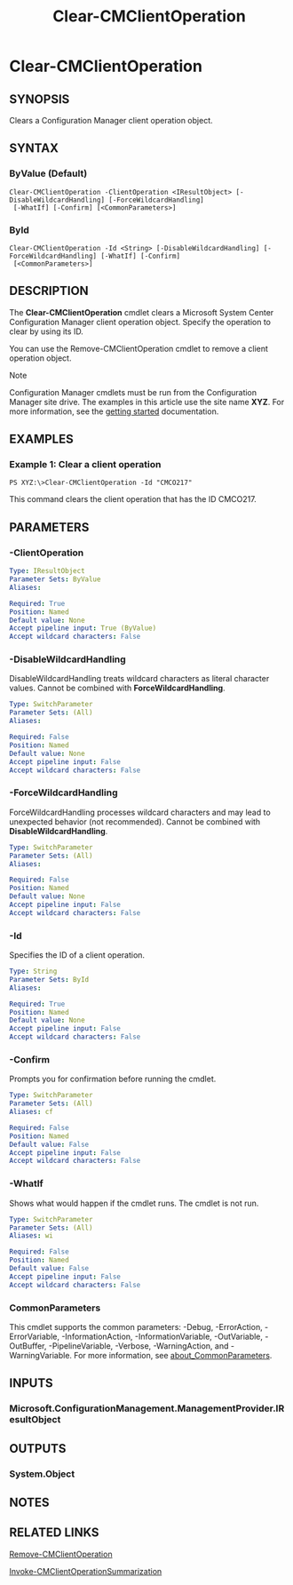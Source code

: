 ﻿---
description: Clears a Configuration Manager client operation object.
external help file: AdminUI.PS.ClientOperations.dll-Help.xml
Module Name: ConfigurationManager
ms.date: 04/29/2019
schema: 2.0.0
title: Clear-CMClientOperation
---

# Clear-CMClientOperation

## SYNOPSIS
Clears a Configuration Manager client operation object.

## SYNTAX

### ByValue (Default)
```
Clear-CMClientOperation -ClientOperation <IResultObject> [-DisableWildcardHandling] [-ForceWildcardHandling]
 [-WhatIf] [-Confirm] [<CommonParameters>]
```

### ById
```
Clear-CMClientOperation -Id <String> [-DisableWildcardHandling] [-ForceWildcardHandling] [-WhatIf] [-Confirm]
 [<CommonParameters>]
```

## DESCRIPTION
The **Clear-CMClientOperation** cmdlet clears a Microsoft System Center Configuration Manager client operation object.
Specify the operation to clear by using its ID.

You can use the Remove-CMClientOperation cmdlet to remove a client operation object.

> [!NOTE]
> Configuration Manager cmdlets must be run from the Configuration Manager site drive.
> The examples in this article use the site name **XYZ**. For more information, see the
> [getting started](/powershell/sccm/overview) documentation.

## EXAMPLES

### Example 1: Clear a client operation
```
PS XYZ:\>Clear-CMClientOperation -Id "CMCO217"
```

This command clears the client operation that has the ID CMCO217.

## PARAMETERS

### -ClientOperation
```yaml
Type: IResultObject
Parameter Sets: ByValue
Aliases:

Required: True
Position: Named
Default value: None
Accept pipeline input: True (ByValue)
Accept wildcard characters: False
```

### -DisableWildcardHandling
DisableWildcardHandling treats wildcard characters as literal character values. Cannot be combined with **ForceWildcardHandling**.

```yaml
Type: SwitchParameter
Parameter Sets: (All)
Aliases:

Required: False
Position: Named
Default value: None
Accept pipeline input: False
Accept wildcard characters: False
```

### -ForceWildcardHandling
ForceWildcardHandling processes wildcard characters and may lead to unexpected behavior (not recommended). Cannot be combined with **DisableWildcardHandling**.

```yaml
Type: SwitchParameter
Parameter Sets: (All)
Aliases:

Required: False
Position: Named
Default value: None
Accept pipeline input: False
Accept wildcard characters: False
```

### -Id
Specifies the ID of a client operation.

```yaml
Type: String
Parameter Sets: ById
Aliases:

Required: True
Position: Named
Default value: None
Accept pipeline input: False
Accept wildcard characters: False
```

### -Confirm
Prompts you for confirmation before running the cmdlet.

```yaml
Type: SwitchParameter
Parameter Sets: (All)
Aliases: cf

Required: False
Position: Named
Default value: False
Accept pipeline input: False
Accept wildcard characters: False
```

### -WhatIf
Shows what would happen if the cmdlet runs.
The cmdlet is not run.

```yaml
Type: SwitchParameter
Parameter Sets: (All)
Aliases: wi

Required: False
Position: Named
Default value: False
Accept pipeline input: False
Accept wildcard characters: False
```

### CommonParameters
This cmdlet supports the common parameters: -Debug, -ErrorAction, -ErrorVariable, -InformationAction, -InformationVariable, -OutVariable, -OutBuffer, -PipelineVariable, -Verbose, -WarningAction, and -WarningVariable. For more information, see [about_CommonParameters](http://go.microsoft.com/fwlink/?LinkID=113216).

## INPUTS

### Microsoft.ConfigurationManagement.ManagementProvider.IResultObject

## OUTPUTS

### System.Object
## NOTES

## RELATED LINKS

[Remove-CMClientOperation](Remove-CMClientOperation.md)

[Invoke-CMClientOperationSummarization](Invoke-CMClientOperationSummarization.md)


